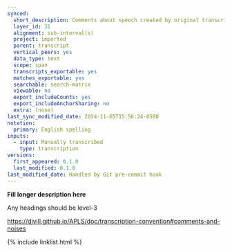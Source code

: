 ```yaml
---
synced:
  short_description: Comments about speech created by original transcribers
  layer_id: 31
  alignment: sub-interval(s)
  project: imported
  parent: transcript
  vertical_peers: yes
  data_type: text
  scope: span
  transcripts_exportable: yes
  matches_exportable: yes
  searchable: search-matrix
  viewable: no
  export_includeCounts: yes
  export_includeAnchorSharing: no
  extra: (none)
last_sync_modified_date: 2024-11-05T15:56:24-0500
notation:
  primary: English spelling
inputs:
  - input: Manually transcribed
    type: transcription
versions:
  first_appeared: 0.1.0
  last_modified: 0.1.0
last_modified_date: Handled by Git pre-commit hook
---
```


**Fill longer description here**

Any headings should be level-3

https://djvill.github.io/APLS/doc/transcription-convention#comments-and-noises

{% include linklist.html %}
